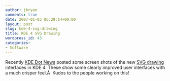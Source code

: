 ```yaml
---
author: jbryan
comments: true
date: 2007-01-03 06:29:14+00:00
layout: post
slug: kde-4-svg-drawing
title: KDE 4 SVG Drawing
wordpress_id: 43
categories:
- Software
---
```


Recently [KDE Dot News](http://dot.kde.org) posted some screen shots of the new [SVG drawing](http://dot.kde.org/1167723426/) interfaces in KDE 4.  These show some clearly improved user interfaces with a much crisper feel.Â  Kudos to the people working on this!
